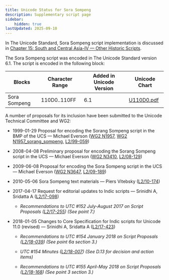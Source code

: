 ```yaml
---
title: Unicode Status for Sora Sompeng
description: Supplementary script page
sidebar:
    hidden: true
lastUpdated: 2025-09-10
---
```


In The Unicode Standard, Sora Sompeng script implementation is discussed in [Chapter 15: South and Central Asia-IV — Other Historic Scripts](https://www.unicode.org/versions/latest/core-spec/chapter-15/#G95556).

[comment]: # (end of intro)

[comment]: # (start of blocks)

The Sora Sompeng script was encoded in The Unicode Standard version 6.1. The script is encoded in the following block:

| Blocks | Character Range | Added in Unicode Version | Unicode Chart |
| ------ | --------------- | ------------------------ | ------------- |
| Sora Sompeng | 110D0..110FF | 6.1 | [U110D0.pdf](http://www.unicode.org/charts/PDF/U110D0.pdf) |

[comment]: # (end of blocks)

[comment]: # (start of chars)



[comment]: # (end of chars)

[comment]: # (start of rest)

A number of proposals for its inclusion have been submitted to the Unicode Technical Committee and WG2:

- 1999-01-29 Proposal for encoding the Sorang Sompeng script in the BMP of the UCS — Michael Everson ([WG2 N1957](https://www.unicode.org/wg2/docs/n1957.pdf), [WG2 N1957_sorang_sompeng](https://www.unicode.org/wg2/docs/n1957_sorang_sompeng.pdf), [L2/99-059](http://www.unicode.org/L2/L1999/n1957.pdf))

- 2008-04-08 Preliminary proposal for encoding the Sorang Sompeng script in the UCS — Michael Everson ([WG2 N3410](https://www.unicode.org/wg2/docs/n3410.pdf), [L2/08-129](http://www.unicode.org/cgi-bin/GetMatchingDocs.pl?L2/08-129))

- 2009-06-08 Proposal for encoding the Sora Sompeng script in the UCS — Michael Everson ([WG2 N3647](https://www.unicode.org/wg2/docs/n3647.pdf), [L2/09-189](http://www.unicode.org/cgi-bin/GetMatchingDocs.pl?L2/09-189))

- 2010-05-06 Sora Sompeng text materials — Piers Vitebsky ([L2/10-174](http://www.unicode.org/cgi-bin/GetMatchingDocs.pl?L2/10-174))

- 2017-04-17 Request for editorial updates to Indic scripts — Srinidhi A, Sridatta A ([L2/17-098](http://www.unicode.org/cgi-bin/GetMatchingDocs.pl?L2/17-098))

  - _Recommendations to UTC #152 July-August 2017 on Script Proposals ([L2/17-255](http://www.unicode.org/cgi-bin/GetMatchingDocs.pl?L2/17-255)) (See point 7.)_

- 2018-01-05 Changes to Core Specification for Indic scripts for Unicode 11.0 (revised) — Srinidhi A, Sridatta A ([L2/17-423](http://www.unicode.org/cgi-bin/GetMatchingDocs.pl?L2/17-423))

  - _Recommendations to UTC #154 January 2018 on Script Proposals ([L2/18-039](http://www.unicode.org/L2/L2018/18039-script-adhoc-rec.pdf)) (See point 6a section 3.)_

  - _UTC #154 Minutes ([L2/18-007](http://www.unicode.org/L2/L2018/18007.htm)) (See D.13 for decision and action items)_

  - _Recommendations to UTC #155 April-May 2018 on Script Proposals ([L2/18-168](http://www.unicode.org/L2/L2018/18168-script-rec.pdf)) (See point 3 section 3.)_
